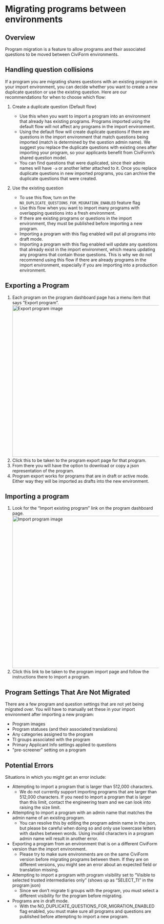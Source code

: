 # Migrating programs between environments

## Overview

Program migration is a feature to allow programs and their associated questions to be moved between CiviForm environments.

## Handling question collisions

If a program you are migrating shares questions with an existing program in your import environment, you can decide whether you want to create a new duplicate question or use the existing question. Here are our recommendations for when to choose which flow:

1. Create a duplicate question (Default flow)
   - Use this when you want to import a program into an environment that already has existing programs. Programs imported using the default flow will not affect any programs in the import environment.
   - Using the default flow will create duplicate questions if there are questions in the import environment that match questions being imported (match is determined by the question admin name). We suggest you replace the duplicate questions with existing ones after importing your program, so your applicants benefit from CiviForm’s shared question model.
   - You can find questions that were duplicated, since their admin names will have `-a` or another letter attached to it. Once you replace duplicate questions in new imported programs, you can archive the duplicate questions that were created.

2. Use the existing question
   - To use this flow, turn on the `NO_DUPLICATE_QUESTIONS_FOR_MIGRATION_ENABLED` feature flag
   - Use this flow when you want to import many programs with overlapping questions into a fresh environment.
   - If there are existing programs or questions in the import environment, they must be published before importing a new program.
   - Importing a program with this flag enabled will put all programs into draft mode.
   - Importing a program with this flag enabled will update any questions that already exist in the import environment, which means updating any programs that contain those questions. This is why we do not recommend using this flow if there are already programs in the import environment, especially if you are importing into a production environment.
  
## Exporting a Program

1. Each program on the program dashboard page has a menu item that says “Export program”.
   <img width="496" alt="Export program image" src="https://github.com/user-attachments/assets/9a415c91-8ceb-4395-ad0a-6e69100e0e1d">
2. Click this to be taken to the program export page for that program.
3. From there you will have the option to download or copy a json representation of the program.
4. Program export works for programs that are in draft or active mode. Either way they will be imported as drafts into the new environment.

## Importing a program

1. Look for the “Import existing program” link on the program dashboard page.
   <img width="498" alt="Import program image" src="https://github.com/user-attachments/assets/9554f809-cc4a-4743-a545-83727ad126c7">
2. Click this link to be taken to the program import page and follow the instructions there to import a program.

## Program Settings That Are Not Migrated

There are a few program and question settings that are not yet being migrated over. You will have to manually set these in your import environment after importing a new program:

- Program images
- Program statuses (and their associated translations)
- Any categories assigned to the program
- TI groups associated with the program
- Primary Applicant Info settings applied to questions
- "pre-screener" setting on a program

## Potential Errors

Situations in which you might get an error include:

- Attempting to import a program that is larger than 512,000 characters.
  - We do not currently support importing programs that are larger than 512,000 characters. If you need to import a program that is larger than this limit, contact the engineering team and we can look into raising the size limit.
- Attempting to import a program with an admin name that matches the admin name of an existing program.
  - You can resolve this by editing the program admin name in the json, but please be careful when doing so and only use lowercase letters with dashes between words. Using invalid characters in a program admin name will result in another error.
- Exporting a program from an environment that is on a different CiviForm version than the import environment.
  - Please try to make sure environments are on the same CiviForm version before migrating programs between them. If they are on different versions, you might see an error about an expected field or translation missing.
- Attempting to import a program with program visibility set to “Visible to selected trusted intermediaries only” (shows up as “SELECT_TI” in the program json)
  - Since we don’t migrate ti groups with the program, you must select a different visibility for the program before migrating.
- Programs are in draft mode.
  - With the NO_DUPLICATE_QUESTIONS_FOR_MIGRATION_ENABLED flag enabled, you must make sure all programs and questions are published before attempting to import a new program.
